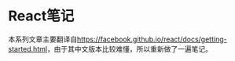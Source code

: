 # React笔记

本系列文章主要翻译自<https://facebook.github.io/react/docs/getting-started.html>，由于其中文版本比较难懂，所以重新做了一遍笔记。
